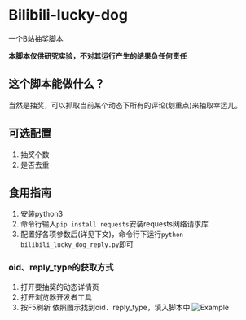 # Bilibili-lucky-dog
一个B站抽奖脚本

**本脚本仅供研究实验，不对其运行产生的结果负任何责任**

## 这个脚本能做什么？
当然是抽奖，可以抓取当前某个动态下所有的评论(划重点)来抽取幸运儿。

## 可选配置
1. 抽奖个数
2. 是否去重

## 食用指南
1. 安装python3
2. 命令行输入`pip install requests`安装requests网络请求库
3. 配置好各项参数后(详见下文)，命令行下运行`python bilibili_lucky_dog_reply.py`即可

### oid、reply_type的获取方式
1. 打开要抽奖的动态详情页
2. 打开浏览器开发者工具
3. 按F5刷新
依照图示找到oid、reply_type，填入脚本中
![Example](https://github.com/houxg/Bilibili-lucky-dog/blob/master/example1.png)
